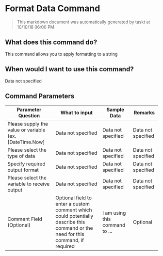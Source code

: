 <!--TITLE: Format Data Command -->
<!-- SUBTITLE: a command in the Data Commands group -->
# Format Data Command


> This markdown document was automatically generated by taskt at 10/10/18 06:00 PM


## What does this command do?
This command allows you to apply formatting to a string


## When would I want to use this command?
Data not specified


## Command Parameters
| Parameter Question   	| What to input  	|  Sample Data 	| Remarks  	|
| ---                    | ---               | ---           | ---       |
|Please supply the value or variable (ex. [DateTime.Now]|Data not specified|Data not specified|Data not specified|
|Please select the type of data|Data not specified|Data not specified|Data not specified|
|Specify required output format|Data not specified|Data not specified|Data not specified|
|Please select the variable to receive output|Data not specified|Data not specified|Data not specified|
|Comment Field (Optional)|Optional field to enter a custom comment which could potentially describe this command or the need for this command, if required|I am using this command to ...|Optional|


